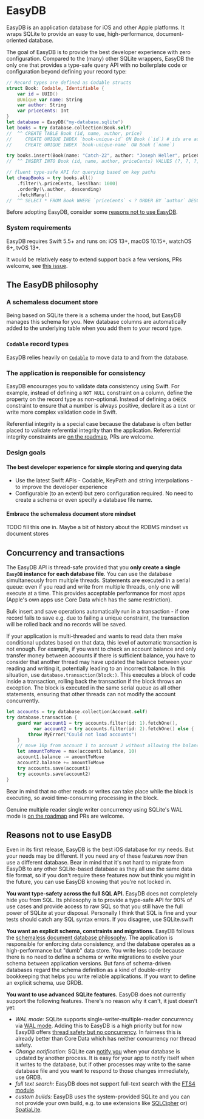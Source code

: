# EasyDB

EasyDB is an application database for iOS and other Apple platforms. It wraps SQLite to provide an easy to use, high-performance, document-oriented database.

The goal of EasyDB is to provide the best developer experience with zero configuration. Compared to the (many) other SQLite wrappers, EasyDB the only one that provides a type-safe query API with no boilerplate code or configuration beyond defining your record type:

<!---headline-demo--->
```swift
// Record types are defined as Codable structs
struct Book: Codable, Identifiable {
    var id = UUID()
    @Unique var name: String
    var author: String
    var priceCents: Int
}
let database = EasyDB("my-database.sqlite")
let books = try database.collection(Book.self)
//  ^^ CREATE TABLE Book (id, name, author, price)
//     CREATE UNIQUE INDEX `book-unique-id` ON Book (`id`) # ids are automatically unique
//     CREATE UNIQUE INDEX `book-unique-name` ON Book (`name`)

try books.insert(Book(name: "Catch-22", author: "Joseph Heller", priceCents: 1050))
//  ^^ INSERT INTO Book (id, name, author, priceCents) VALUES (?, ?, ?, ?)

// fluent type-safe API for querying based on key paths
let cheapBooks = try books.all()
    .filter(\.priceCents, lessThan: 1000)
    .orderBy(\.author, .descending)
    .fetchMany()
//  ^^ SELECT * FROM Book WHERE `priceCents` < ? ORDER BY `author` DESC
```

Before adopting EasyDB, consider some [reasons not to use EasyDB](#reasons-not-to-use-easydb). 

### System requirements
    
EasyDB requires Swift 5.5+ and runs on: iOS 13+, macOS 10.15+, watchOS 6+, tvOS 13+.

It would be relatively easy to extend support back a few versions, PRs welcome, see [this issue](https://github.com/BernieSumption/EasyDB/issues/1).

## The EasyDB philosophy

### A schemaless document store

Being based on SQLite there is a schema under the hood, but EasyDB manages this schema for you. New database columns are automatically added to the underlying table when you add them to your record type. 

### `Codable` record types

EasyDB relies heavily on [`Codable`](https://developer.apple.com/documentation/swift/codable) to move data to and from the database.

### The application is responsible for consistency

EasyDB encourages you to validate data consistency using Swift. For example, instead of defining a `NOT NULL` constraint on a column, define the property on the record type as non-optional. Instead of defining a `CHECK` constraint to ensure that a number is always positive, declare it as a `Uint` or write more complex validation code in Swift.

Referential integrity is a special case because the database is often better placed to validate referential integrity than the application. Referential integrity constraints are [on the roadmap](https://github.com/BernieSumption/EasyDB/issues/3), PRs are welcome.  

### Design goals

#### The best developer experience for simple storing and querying data

* Use the latest Swift APIs - Codable, KeyPath and string interpolations - to improve the developer experience
* Configurable (to an extent) but zero configuration required. No need to create a schema or even specify a database file name.

#### Embrace the schemaless document store mindset

TODO fill this one in. Maybe a bit of history about the RDBMS mindset vs document stores


## Concurrency and transactions

The EasyDB API is thread-safe provided that you **only create a single `EasyDB` instance for each database file**. You can use the database simultaneously from multiple threads. Statements are executed in a serial queue: even if you read and write from multiple threads, only one will execute at a time. This provides acceptable performance for most apps (Apple's own apps use Core Data which has the same restriction).

Bulk insert and save operations automatically run in a transaction - if one record fails to save e.g. due to failing a unique constraint, the transaction will be rolled back and no records will be saved.

If your application is multi-threaded and wants to read data then make conditional updates based on that data, this level of automatic transaction is not enough. For example, if you want to check an account balance and only transfer money between accounts if there is sufficient balance, you have to consider that another thread may have updated the balance between your reading and writing it, potentially leading to an incorrect balance. In this situation, use `database.transaction(block:)`. This executes a block of code inside a transaction, rolling back the transaction if the block throws an exception. The block is executed in the same serial queue as all other statements, ensuring that other threads can not modify the account concurrently.

<!---database-transaction--->
```swift
let accounts = try database.collection(Account.self)
try database.transaction {
    guard var account1 = try accounts.filter(id: 1).fetchOne(),
          var account2 = try accounts.filter(id: 2).fetchOne() else {
        throw MyError("Could not load accounts")
    }
    // move 10p from account 1 to account 2 without allowing the balance to go negative
    let amountToMove = max(account1.balance, 10)
    account1.balance -= amountToMove
    account2.balance += amountToMove
    try accounts.save(account1)
    try accounts.save(account2)
}
```

Bear in mind that no other reads or writes can take place while the block is executing, so avoid time-consuming processing in the block.

Genuine multiple reader single writer concurrency using SQLite's WAL mode is [on the roadmap](https://github.com/BernieSumption/EasyDB/issues/2) and PRs are welcome.

## Reasons not to use EasyDB

Even in its first release, EasyDB is the best iOS database for _my_ needs. But your needs may be different. If you need any of these features _now_ then use a different database. Bear in mind that it's not hard to migrate from EasyDB to any other SQLite-based database as they all use the same data file format, so if you don't require these features now but think you might in the future, you can use EasyDB knowing that you're not locked in.

**You want type-safety across the full SQL API.** EasyDB does not completely hide you from SQL. Its philosophy is to provide a type-safe API for 90% of use cases and provide access to raw SQL so that you still have the full power of SQLite at your disposal. Personally I think that SQL is fine and your tests should catch any SQL syntax errors. If you disagree, use SQLite.swift

**You want an explicit schema, constraints and migrations.** EasyDB follows the [schemaless document database philosophy](#the-easydb-philosophy). The application is responsible for enforcing data consistency, and the database operates as a high-performance but "dumb" data store. You write less code because there is no need to define a schema or write migrations to evolve your schema between application versions. But fans of schema-driven databases regard the schema definition as a kind of double-entry bookkeeping that helps you write reliable applications. If you want to define an explicit schema, use GRDB.

**You want to use advanced SQLite features.** EasyDB does not currently support the following features. There's no reason why it can't, it just doesn't yet:
  - _WAL mode:_ SQLite supports single-writer-multiple-reader concurrency via [WAL mode](https://www.sqlite.org/wal.html). Adding this to EasyDB is a high priority but for now EasyDB offers [thread safety but no concurrency](#concurrency-and-transactions). In fairness this is already better than Core Data which has neither concurrency nor thread safety.
  - _Change notification:_ SQLite can [notify you](https://sqlite.org/c3ref/update_hook.html) when your database is updated by another process. It is easy for your app to notify itself when it writes to the database, but if other processes may write to the same database file and you want to respond to those changes immediately, use GRDB.
  - _full text search:_ EasyDB does not support full-text search with the [FTS4 module](https://www.sqlite.org/fts3.html). 
  - _custom builds:_ EasyDB uses the system-provided SQLite and you can not provide your own build, e.g. to use extensions like [SQLCipher](https://www.zetetic.net/sqlcipher/) or) [SpatiaLite](https://www.gaia-gis.it/fossil/libspatialite/index). 
